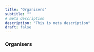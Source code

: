 ```yaml
---
title: "Organisers"
subtitle: ""
# meta description
description: "This is meta description"
draft: false
---
```




### Organisers

